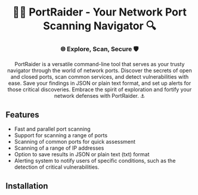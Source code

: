 <h1 align="center">🏴‍☠️ PortRaider - Your Network Port Scanning Navigator 🔍</h1>

<h3 align="center"> 🌐 Explore, Scan, Secure 🛡️</h3>

<p align="center">PortRaider is a versatile command-line tool that serves as your trusty navigator through the world of network ports. Discover the secrets of open and closed ports, scan common services, and detect vulnerabilities with ease. Save your findings in JSON or plain text format, and set up alerts for those critical discoveries. Embrace the spirit of exploration and fortify your network defenses with PortRaider. ⚓ </p>

## Features

- Fast and parallel port scanning
- Support for scanning a range of ports
- Scanning of common ports for quick assessment
- Scanning of a range of IP addresses
- Option to save results in JSON or plain text (txt) format
- Alerting system to notify users of specific conditions, such as the detection of critical vulnerabilities.

## Installation
